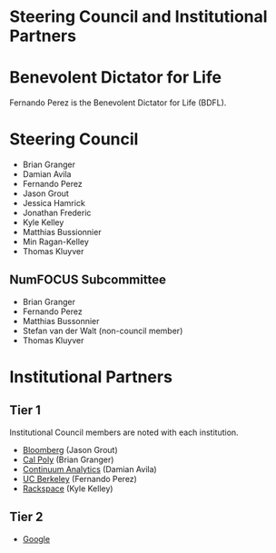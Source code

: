 # Steering Council and Institutional Partners

Benevolent Dictator for Life
============================

Fernando Perez is the Benevolent Dictator for Life (BDFL).

Steering Council
================

- Brian Granger
- Damian Avila
- Fernando Perez
- Jason Grout
- Jessica Hamrick
- Jonathan Frederic
- Kyle Kelley
- Matthias Bussionnier
- Min Ragan-Kelley
- Thomas Kluyver

NumFOCUS Subcommittee
---------------------

- Brian Granger
- Fernando Perez
- Matthias Bussonnier
- Stefan van der Walt (non-council member)
- Thomas Kluyver

Institutional Partners
======================

Tier 1
------

Institutional Council members are noted with each institution.

- [Bloomberg](http://www.bloomberg.com/) (Jason Grout)
- [Cal Poly](http://www.calpoly.edu/) (Brian Granger)
- [Continuum Analytics](http://continuum.io/) (Damian Avila)
- [UC Berkeley](http://www.berkeley.edu/) (Fernando Perez)
- [Rackspace](http://www.rackspace.com/) (Kyle Kelley)

Tier 2
------
- [Google](https://www.google.com/)